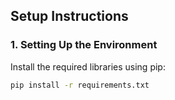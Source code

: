 
## Setup Instructions

### 1. Setting Up the Environment

Install the required libraries using pip:

```sh
pip install -r requirements.txt

